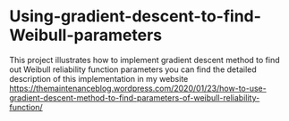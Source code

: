 # Using-gradient-descent-to-find-Weibull-parameters
This project illustrates how to implement gradient descent method to find out Weibull reliability function parameters
you can find the detailed description of this implementation in my website 
https://themaintenanceblog.wordpress.com/2020/01/23/how-to-use-gradient-descent-method-to-find-parameters-of-weibull-reliability-function/
